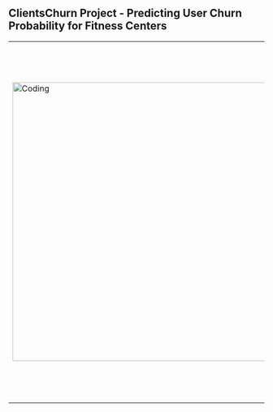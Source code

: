 <h2>ClientsChurn Project - Predicting User Churn Probability for Fitness Centers</h2>
<table style="border-collapse: collapse; border: none;">
    <tr style="border: none;">
        <td style="border: none;">
            <img width="550" alt="Coding" src="https://repository-images.githubusercontent.com/824757290/26fa35ee-39a9-4f18-a437-516120947d5a">
        </td>
        <td style="border: none; padding-left: 20px; vertical-align: top;">
            <h3>Project Objectives</h3>
            <p>The goal is to predict the likelihood of churn for each client in the next month based on visitor data from a network of fitness centers, and to form user portraits through clustering.</p>
            <h4>Skills and Tools</h4>
            <ul>
                <li>Programming Language: <i>Python</i></li>
                <li>Libraries: <i>Pandas, Scikit-learn, Matplotlib, Seaborn</i></li>
                <li>Machine Learning Techniques: <i>Classification, Clustering</i></li>
            </ul>
            <p><a href="https://nbviewer.org/github/shdrn2402/ClientsChurn/blob/main/ClientsChurn.ipynb">View Project</a></p>
        </td>
    </tr>
</table>

